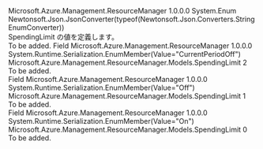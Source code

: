 <Type Name="SpendingLimit" FullName="Microsoft.Azure.Management.ResourceManager.Models.SpendingLimit">
  <TypeSignature Language="C#" Value="public enum SpendingLimit" />
  <TypeSignature Language="ILAsm" Value=".class public auto ansi sealed SpendingLimit extends System.Enum" />
  <TypeSignature Language="DocId" Value="T:Microsoft.Azure.Management.ResourceManager.Models.SpendingLimit" />
  <TypeSignature Language="VB.NET" Value="Public Enum SpendingLimit" />
  <TypeSignature Language="F#" Value="type SpendingLimit = " />
  <AssemblyInfo>
    <AssemblyName>Microsoft.Azure.Management.ResourceManager</AssemblyName>
    <AssemblyVersion>1.0.0.0</AssemblyVersion>
  </AssemblyInfo>
  <Base>
    <BaseTypeName>System.Enum</BaseTypeName>
  </Base>
  <Attributes>
    <Attribute>
      <AttributeName>Newtonsoft.Json.JsonConverter(typeof(Newtonsoft.Json.Converters.StringEnumConverter))</AttributeName>
    </Attribute>
  </Attributes>
  <Docs>
    <summary>
            SpendingLimit の値を定義します。
            </summary>
    <remarks>To be added.</remarks>
  </Docs>
  <Members>
    <Member MemberName="CurrentPeriodOff">
      <MemberSignature Language="C#" Value="CurrentPeriodOff" />
      <MemberSignature Language="ILAsm" Value=".field public static literal valuetype Microsoft.Azure.Management.ResourceManager.Models.SpendingLimit CurrentPeriodOff = int32(2)" />
      <MemberSignature Language="DocId" Value="F:Microsoft.Azure.Management.ResourceManager.Models.SpendingLimit.CurrentPeriodOff" />
      <MemberSignature Language="VB.NET" Value="CurrentPeriodOff" />
      <MemberSignature Language="F#" Value="CurrentPeriodOff = 2" Usage="Microsoft.Azure.Management.ResourceManager.Models.SpendingLimit.CurrentPeriodOff" />
      <MemberType>Field</MemberType>
      <AssemblyInfo>
        <AssemblyName>Microsoft.Azure.Management.ResourceManager</AssemblyName>
        <AssemblyVersion>1.0.0.0</AssemblyVersion>
      </AssemblyInfo>
      <Attributes>
        <Attribute>
          <AttributeName>System.Runtime.Serialization.EnumMember(Value="CurrentPeriodOff")</AttributeName>
        </Attribute>
      </Attributes>
      <ReturnValue>
        <ReturnType>Microsoft.Azure.Management.ResourceManager.Models.SpendingLimit</ReturnType>
      </ReturnValue>
      <MemberValue>2</MemberValue>
      <Docs>
        <summary>To be added.</summary>
      </Docs>
    </Member>
    <Member MemberName="Off">
      <MemberSignature Language="C#" Value="Off" />
      <MemberSignature Language="ILAsm" Value=".field public static literal valuetype Microsoft.Azure.Management.ResourceManager.Models.SpendingLimit Off = int32(1)" />
      <MemberSignature Language="DocId" Value="F:Microsoft.Azure.Management.ResourceManager.Models.SpendingLimit.Off" />
      <MemberSignature Language="VB.NET" Value="Off" />
      <MemberSignature Language="F#" Value="Off = 1" Usage="Microsoft.Azure.Management.ResourceManager.Models.SpendingLimit.Off" />
      <MemberType>Field</MemberType>
      <AssemblyInfo>
        <AssemblyName>Microsoft.Azure.Management.ResourceManager</AssemblyName>
        <AssemblyVersion>1.0.0.0</AssemblyVersion>
      </AssemblyInfo>
      <Attributes>
        <Attribute>
          <AttributeName>System.Runtime.Serialization.EnumMember(Value="Off")</AttributeName>
        </Attribute>
      </Attributes>
      <ReturnValue>
        <ReturnType>Microsoft.Azure.Management.ResourceManager.Models.SpendingLimit</ReturnType>
      </ReturnValue>
      <MemberValue>1</MemberValue>
      <Docs>
        <summary>To be added.</summary>
      </Docs>
    </Member>
    <Member MemberName="On">
      <MemberSignature Language="C#" Value="On" />
      <MemberSignature Language="ILAsm" Value=".field public static literal valuetype Microsoft.Azure.Management.ResourceManager.Models.SpendingLimit On = int32(0)" />
      <MemberSignature Language="DocId" Value="F:Microsoft.Azure.Management.ResourceManager.Models.SpendingLimit.On" />
      <MemberSignature Language="VB.NET" Value="On" />
      <MemberSignature Language="F#" Value="On = 0" Usage="Microsoft.Azure.Management.ResourceManager.Models.SpendingLimit.On" />
      <MemberType>Field</MemberType>
      <AssemblyInfo>
        <AssemblyName>Microsoft.Azure.Management.ResourceManager</AssemblyName>
        <AssemblyVersion>1.0.0.0</AssemblyVersion>
      </AssemblyInfo>
      <Attributes>
        <Attribute>
          <AttributeName>System.Runtime.Serialization.EnumMember(Value="On")</AttributeName>
        </Attribute>
      </Attributes>
      <ReturnValue>
        <ReturnType>Microsoft.Azure.Management.ResourceManager.Models.SpendingLimit</ReturnType>
      </ReturnValue>
      <MemberValue>0</MemberValue>
      <Docs>
        <summary>To be added.</summary>
      </Docs>
    </Member>
  </Members>
</Type>